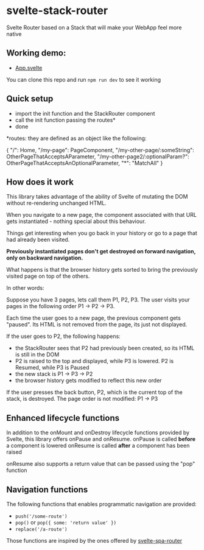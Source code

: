 # svelte-stack-router

Svelte Router based on a Stack that will make your WebApp feel more native

## Working demo:
* [App.svelte](https://github.com/cdellacqua/svelte-stack-router/blob/master/src/App.svelte)

You can clone this repo and run `npm run dev` to see it working

## Quick setup

- import the init function and the StackRouter component
- call the init function passing the routes*
- done

*routes: they are defined as an object like the following:

{
	"/": Home,
	"/my-page": PageComponent,
	"/my-other-page/:someString": OtherPageThatAcceptsAParameter,
	"/my-other-page2/:optionalParam?": OtherPageThatAcceptsAnOptionalParameter,
	"*": "MatchAll"
}

## How does it work

This library takes advantage of the ability of Svelte of mutating the DOM without re-rendering unchanged HTML.

When you navigate to a new page, the component associated with that URL gets instantiated - nothing special about this behaviour.

Things get interesting when you go back in your history or go to a page that had already been visited.

**Previously instantiated pages don't get destroyed on forward navigation, only on backward navigation.**

What happens is that the browser history gets sorted to bring the previously visited page on top of the others.

In other words:

Suppose you have 3 pages, lets call them P1, P2, P3.
The user visits your pages in the following order P1 -> P2 -> P3.

Each time the user goes to a new page, the previous component gets "paused". Its HTML is not removed from the page, its just not displayed.

If the user goes to P2, the following happens:
- the StackRouter sees that P2 had previously been created, so its HTML is still in the DOM
- P2 is raised to the top and displayed, while P3 is lowered. P2 is Resumed, while P3 is Paused
- the new stack is P1 -> P3 -> P2
- the browser history gets modified to reflect this new order

If the user presses the back button, P2, which is the current top of the stack, is destroyed.
The page order is not modified: P1 -> P3

## Enhanced lifecycle functions

In addition to the onMount and onDestroy lifecycle functions provided by Svelte, this library offers onPause and onResume.
onPause is called **before** a component is lowered
onResume is called **after** a component has been raised

onResume also supports a return value that can be passed using the "pop" function

## Navigation functions

The following functions that enables programmatic navigation are provided:
- `push('/some-route')`
- `pop()` or `pop({ some: 'return value' })`
- `replace('/a-route')`

Those functions are inspired by the ones offered by [svelte-spa-router](https://github.com/ItalyPaleAle/svelte-spa-router)
